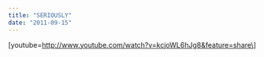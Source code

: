 ```yaml
---
title: "SERIOUSLY"
date: "2011-09-15"
---
```


\[youtube=http://www.youtube.com/watch?v=kcjoWL6hJg8&feature=share\]
